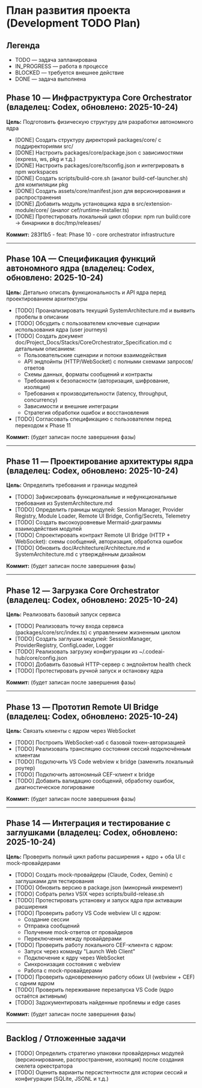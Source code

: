 # План развития проекта (Development TODO Plan)

## Легенда
- TODO — задача запланирована
- IN_PROGRESS — работа в процессе
- BLOCKED — требуется внешнее действие
- DONE — задача выполнена

## Phase 10 — Инфраструктура Core Orchestrator (владелец: Codex, обновлено: 2025-10-24)
**Цель:** Подготовить физическую структуру для разработки автономного ядра

- [DONE] Создать структуру директорий packages/core/ с поддиректориями src/
- [DONE] Настроить packages/core/package.json с зависимостями (express, ws, pkg и т.д.)
- [DONE] Настроить packages/core/tsconfig.json и интегрировать в npm workspaces
- [DONE] Создать scripts/build-core.sh (аналог build-cef-launcher.sh) для компиляции pkg
- [DONE] Создать assets/core/manifest.json для версионирования и распространения
- [DONE] Добавить модуль установщика ядра в src/extension-module/core/ (аналог cef/runtime-installer.ts)
- [DONE] Протестировать локальный цикл сборки: npm run build:core → бинарники в doc/tmp/releases/

**Коммит:** 283f1b5 - feat: Phase 10 - core orchestrator infrastructure

---

## Phase 10А — Спецификация функций автономного ядра (владелец: Codex, обновлено: 2025-10-24)
**Цель:** Детально описать функциональность и API ядра перед проектированием архитектуры

- [TODO] Проанализировать текущий SystemArchitecture.md и выявить пробелы в описании
- [TODO] Обсудить с пользователем ключевые сценарии использования ядра (user journeys)
- [TODO] Создать документ doc/Project_Docs/Stacks/CoreOrchestrator_Specification.md с детальным описанием:
  - Пользовательские сценарии и потоки взаимодействия
  - API эндпойнты (HTTP/WebSocket) с полными схемами запросов/ответов
  - Схемы данных, форматы сообщений и контракты
  - Требования к безопасности (авторизация, шифрование, изоляция)
  - Требования к производительности (latency, throughput, concurrency)
  - Зависимости и внешние интеграции
  - Стратегия обработки ошибок и восстановления
- [TODO] Согласовать спецификацию с пользователем перед переходом к Phase 11

**Коммит:** (будет записан после завершения фазы)

---

## Phase 11 — Проектирование архитектуры ядра (владелец: Codex, обновлено: 2025-10-24)
**Цель:** Определить требования и границы модулей

- [TODO] Зафиксировать функциональные и нефункциональные требования из SystemArchitecture.md
- [TODO] Определить границы модулей: Session Manager, Provider Registry, Module Loader, Remote UI Bridge, Config/Secrets, Telemetry
- [TODO] Создать высокоуровневые Mermaid-диаграммы взаимодействия модулей
- [TODO] Спроектировать контракт Remote UI Bridge (HTTP + WebSocket): схемы сообщений, авторизация, обработка ошибок
- [TODO] Обновить doc/Architecture/Architecture.md и SystemArchitecture.md с утверждённым дизайном

**Коммит:** (будет записан после завершения фазы)

---

## Phase 12 — Загрузка Core Orchestrator (владелец: Codex, обновлено: 2025-10-24)
**Цель:** Реализовать базовый запуск сервиса

- [TODO] Реализовать точку входа сервиса (packages/core/src/index.ts) с управлением жизненным циклом
- [TODO] Создать заглушки модулей: SessionManager, ProviderRegistry, ConfigLoader, Logger
- [TODO] Реализовать загрузку конфигурации из ~/.codeai-hub/core/config.json
- [TODO] Добавить базовый HTTP-сервер с эндпойнтом health check
- [TODO] Протестировать ручной запуск и остановку ядра

**Коммит:** (будет записан после завершения фазы)

---

## Phase 13 — Прототип Remote UI Bridge (владелец: Codex, обновлено: 2025-10-24)
**Цель:** Связать клиенты с ядром через WebSocket

- [TODO] Построить WebSocket-хаб с базовой токен-авторизацией
- [TODO] Реализовать трансляцию состояния сессий подключённым клиентам
- [TODO] Подключить VS Code webview к bridge (заменить локальный роутер)
- [TODO] Подключить автономный CEF-клиент к bridge
- [TODO] Добавить валидацию сообщений, обработку ошибок, диагностическое логирование

**Коммит:** (будет записан после завершения фазы)

---

## Phase 14 — Интеграция и тестирование с заглушками (владелец: Codex, обновлено: 2025-10-24)
**Цель:** Проверить полный цикл работы расширения + ядро + оба UI с mock-провайдерами

- [TODO] Создать mock-провайдеры (Claude, Codex, Gemini) с заглушками для тестирования
- [TODO] Обновить версию в package.json (минорный инкремент)
- [TODO] Собрать релиз VSIX через scripts/build-release.sh
- [TODO] Протестировать установку и запуск ядра при активации расширения
- [TODO] Проверить работу VS Code webview UI с ядром:
  - Создание сессии
  - Отправка сообщений
  - Получение mock-ответов от провайдеров
  - Переключение между провайдерами
- [TODO] Проверить работу локального CEF-клиента с ядром:
  - Запуск через команду "Launch Web Client"
  - Подключение к ядру через WebSocket
  - Синхронизация состояния с webview
  - Работа с mock-провайдерами
- [TODO] Проверить одновременную работу обоих UI (webview + CEF) с одним ядром
- [TODO] Проверить переживание перезапуска VS Code (ядро остаётся активным)
- [TODO] Задокументировать найденные проблемы и edge cases

**Коммит:** (будет записан после завершения фазы)

---

## Backlog / Отложенные задачи
- [TODO] Определить стратегию упаковки провайдерных модулей (версионирование, распространение, изоляция) после создания скелета оркестратора
- [TODO] Оценить варианты персистентности для истории сессий и конфигурации (SQLite, JSONL и т.д.)
